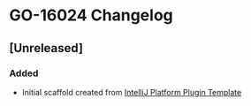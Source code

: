 <!-- Keep a Changelog guide -> https://keepachangelog.com -->

# GO-16024 Changelog

## [Unreleased]
### Added
- Initial scaffold created from [IntelliJ Platform Plugin Template](https://github.com/JetBrains/intellij-platform-plugin-template)
